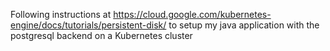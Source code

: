 Following instructions at https://cloud.google.com/kubernetes-engine/docs/tutorials/persistent-disk/ to setup my java application with the postgresql backend on a Kubernetes cluster


